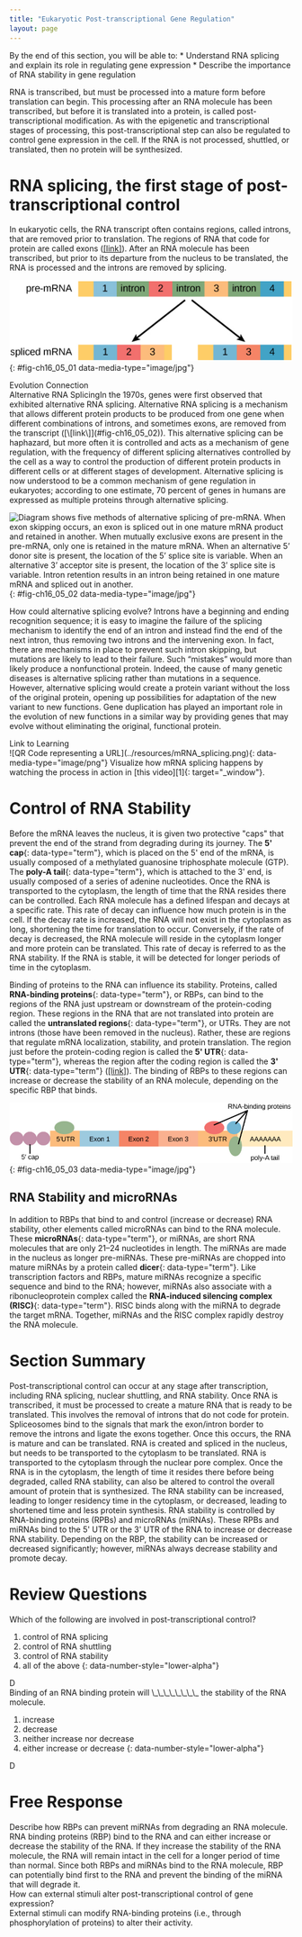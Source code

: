 ```yaml
---
title: "Eukaryotic Post-transcriptional Gene Regulation"
layout: page
---
```



<div data-type="abstract" markdown="1">
By the end of this section, you will be able to:
* Understand RNA splicing and explain its role in regulating gene expression
* Describe the importance of RNA stability in gene regulation

</div>

RNA is transcribed, but must be processed into a mature form before translation can begin. This processing after an RNA molecule has been transcribed, but before it is translated into a protein, is called post-transcriptional modification. As with the epigenetic and transcriptional stages of processing, this post-transcriptional step can also be regulated to control gene expression in the cell. If the RNA is not processed, shuttled, or translated, then no protein will be synthesized.

# RNA splicing, the first stage of post-transcriptional control

In eukaryotic cells, the RNA transcript often contains regions, called introns, that are removed prior to translation. The regions of RNA that code for protein are called exons ([\[link\]](#fig-ch16_05_01)). After an RNA molecule has been transcribed, but prior to its departure from the nucleus to be translated, the RNA is processed and the introns are removed by splicing.

![A pre-mRNA has four exons separated by three introns. The pre-mRNA can be alternatively spliced to create two different proteins, each with three exons. One protein contains exons one, two, and three. The other protein contains exons one, three and four.](../resources/Figure_16_05_03.jpg "Pre-mRNA can be alternatively spliced to create different proteins."){: #fig-ch16_05_01 data-media-type="image/jpg"}

<div data-type="note" class="evolution" data-label="" markdown="1">
<div data-type="title">
Evolution Connection
</div>
<span data-type="title">Alternative RNA Splicing</span>In the 1970s, genes were first observed that exhibited alternative RNA splicing. Alternative RNA splicing is a mechanism that allows different protein products to be produced from one gene when different combinations of introns, and sometimes exons, are removed from the transcript ([\[link\]](#fig-ch16_05_02)). This alternative splicing can be haphazard, but more often it is controlled and acts as a mechanism of gene regulation, with the frequency of different splicing alternatives controlled by the cell as a way to control the production of different protein products in different cells or at different stages of development. Alternative splicing is now understood to be a common mechanism of gene regulation in eukaryotes; according to one estimate, 70 percent of genes in humans are expressed as multiple proteins through alternative splicing.

![Diagram shows five methods of alternative splicing of pre-mRNA. When exon skipping occurs, an exon is spliced out in one mature mRNA product and retained in another. When mutually exclusive exons are present in the pre-mRNA, only one is retained in the mature mRNA. When an alternative 5&#x2019; donor site is present, the location of the 5&#x2019; splice site is variable. When an alternative 3&#x2019; acceptor site is present, the location of the 3&#x2019; splice site is variable. Intron retention results in an intron being retained in one mature mRNA and spliced out in another.](../resources/Figure_15_04_02.jpg "There are five basic modes of alternative splicing."){: #fig-ch16_05_02 data-media-type="image/jpg"}


How could alternative splicing evolve? Introns have a beginning and ending recognition sequence; it is easy to imagine the failure of the splicing mechanism to identify the end of an intron and instead find the end of the next intron, thus removing two introns and the intervening exon. In fact, there are mechanisms in place to prevent such intron skipping, but mutations are likely to lead to their failure. Such “mistakes” would more than likely produce a nonfunctional protein. Indeed, the cause of many genetic diseases is alternative splicing rather than mutations in a sequence. However, alternative splicing would create a protein variant without the loss of the original protein, opening up possibilities for adaptation of the new variant to new functions. Gene duplication has played an important role in the evolution of new functions in a similar way by providing genes that may evolve without eliminating the original, functional protein.

</div>

<div data-type="note" class="interactive" data-label="" markdown="1">
<div data-type="title">
Link to Learning
</div>
<span data-type="media" data-alt="QR Code representing a URL"> ![QR Code representing a URL](../resources/mRNA_splicing.png){: data-media-type="image/png"} </span>
Visualize how mRNA splicing happens by watching the process in action in [this video][1]{: target="_window"}.

</div>

# Control of RNA Stability

Before the mRNA leaves the nucleus, it is given two protective \"caps\" that prevent the end of the strand from degrading during its journey. The **5\' cap**{: data-type="term"}, which is placed on the 5\' end of the mRNA, is usually composed of a methylated guanosine triphosphate molecule (GTP). The **poly-A tail**{: data-type="term"}, which is attached to the 3\' end, is usually composed of a series of adenine nucleotides. Once the RNA is transported to the cytoplasm, the length of time that the RNA resides there can be controlled. Each RNA molecule has a defined lifespan and decays at a specific rate. This rate of decay can influence how much protein is in the cell. If the decay rate is increased, the RNA will not exist in the cytoplasm as long, shortening the time for translation to occur. Conversely, if the rate of decay is decreased, the RNA molecule will reside in the cytoplasm longer and more protein can be translated. This rate of decay is referred to as the RNA stability. If the RNA is stable, it will be detected for longer periods of time in the cytoplasm.

Binding of proteins to the RNA can influence its stability. Proteins, called **RNA-binding proteins**{: data-type="term"}, or RBPs, can bind to the regions of the RNA just upstream or downstream of the protein-coding region. These regions in the RNA that are not translated into protein are called the **untranslated regions**{: data-type="term"}, or UTRs. They are not introns (those have been removed in the nucleus). Rather, these are regions that regulate mRNA localization, stability, and protein translation. The region just before the protein-coding region is called the **5\' UTR**{: data-type="term"}, whereas the region after the coding region is called the **3\' UTR**{: data-type="term"} ([\[link\]](#fig-ch16_05_03)). The binding of RBPs to these regions can increase or decrease the stability of an RNA molecule, depending on the specific RBP that binds.

 ![In the mature RNA molecule, exons are spliced together between the 5\' and 3\' untranslated regions. A 5\' cap is attached to the 5\' untranslated region, and a poly-A tail is attached to the 3\' untranslated region. RNA-binding proteins associate with the 5\' and 3\' untranslated regions.](../resources/Figure_16_05_02.jpg "The protein-coding region of mRNA is flanked by 5' and 3' untranslated regions (UTRs). The presence of RNA-binding proteins at the 5' or 3' UTR influences the stability of the RNA molecule."){: #fig-ch16_05_03 data-media-type="image/jpg"}

## RNA Stability and microRNAs

In addition to RBPs that bind to and control (increase or decrease) RNA stability, other elements called microRNAs can bind to the RNA molecule. These **microRNAs**{: data-type="term"}, or miRNAs, are short RNA molecules that are only 21–24 nucleotides in length. The miRNAs are made in the nucleus as longer pre-miRNAs. These pre-miRNAs are chopped into mature miRNAs by a protein called **dicer**{: data-type="term"}. Like transcription factors and RBPs, mature miRNAs recognize a specific sequence and bind to the RNA; however, miRNAs also associate with a ribonucleoprotein complex called the **RNA-induced silencing complex (RISC)**{: data-type="term"}. RISC binds along with the miRNA to degrade the target mRNA. Together, miRNAs and the RISC complex rapidly destroy the RNA molecule.

# Section Summary

Post-transcriptional control can occur at any stage after transcription, including RNA splicing, nuclear shuttling, and RNA stability. Once RNA is transcribed, it must be processed to create a mature RNA that is ready to be translated. This involves the removal of introns that do not code for protein. Spliceosomes bind to the signals that mark the exon/intron border to remove the introns and ligate the exons together. Once this occurs, the RNA is mature and can be translated. RNA is created and spliced in the nucleus, but needs to be transported to the cytoplasm to be translated. RNA is transported to the cytoplasm through the nuclear pore complex. Once the RNA is in the cytoplasm, the length of time it resides there before being degraded, called RNA stability, can also be altered to control the overall amount of protein that is synthesized. The RNA stability can be increased, leading to longer residency time in the cytoplasm, or decreased, leading to shortened time and less protein synthesis. RNA stability is controlled by RNA-binding proteins (RPBs) and microRNAs (miRNAs). These RPBs and miRNAs bind to the 5\' UTR or the 3\' UTR of the RNA to increase or decrease RNA stability. Depending on the RBP, the stability can be increased or decreased significantly; however, miRNAs always decrease stability and promote decay.

# Review Questions

<div data-type="exercise">
<div data-type="problem" markdown="1">
Which of the following are involved in post-transcriptional control?

1.  control of RNA splicing
2.  control of RNA shuttling
3.  control of RNA stability
4.  all of the above
{: data-number-style="lower-alpha"}

</div>
<div data-type="solution" markdown="1">
D

</div>
</div>

<div data-type="exercise">
<div data-type="problem" markdown="1">
Binding of an RNA binding protein will \_\_\_\_\_\_\_\_ the stability of the RNA molecule.

1.  increase
2.  decrease
3.  neither increase nor decrease
4.  either increase or decrease
{: data-number-style="lower-alpha"}

</div>
<div data-type="solution" markdown="1">
D

</div>
</div>

# Free Response

<div data-type="exercise">
<div data-type="problem" markdown="1">
Describe how RBPs can prevent miRNAs from degrading an RNA molecule.

</div>
<div data-type="solution" markdown="1">
RNA binding proteins (RBP) bind to the RNA and can either increase or decrease the stability of the RNA. If they increase the stability of the RNA molecule, the RNA will remain intact in the cell for a longer period of time than normal. Since both RBPs and miRNAs bind to the RNA molecule, RBP can potentially bind first to the RNA and prevent the binding of the miRNA that will degrade it.

</div>
</div>

<div data-type="exercise">
<div data-type="problem" markdown="1">
How can external stimuli alter post-transcriptional control of gene expression?

</div>
<div data-type="solution" markdown="1">
External stimuli can modify RNA-binding proteins (i.e., through phosphorylation of proteins) to alter their activity.

</div>
</div>



[1]: http://openstaxcollege.org/l/mRNA_splicing
